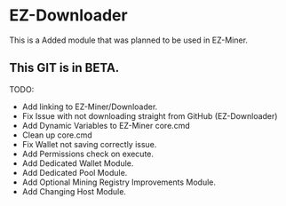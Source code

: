 # EZ-Downloader

This is a Added module that was planned to be used in EZ-Miner.

## This GIT is in BETA.

TODO:
 - Add linking to EZ-Miner/Downloader.
 - Fix Issue with not downloading straight from GitHub (EZ-Downloader)
 - Add Dynamic Variables to EZ-Miner core.cmd
 - Clean up core.cmd
 - Fix Wallet not saving correctly issue.
 - Add Permissions check on execute.
 - Add Dedicated Wallet Module.
 - Add Dedicated Pool Module.
 - Add Optional Mining Registry Improvements Module.
 - Add Changing Host Module.
